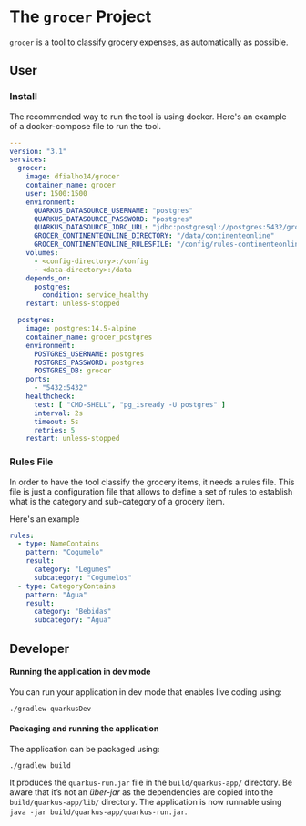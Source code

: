 # The `grocer` Project

`grocer` is a tool to classify grocery expenses, as automatically as possible.

## User

### Install
The recommended way to run the tool is using docker. Here's an example of a docker-compose file to run
the tool.

```yaml
---
version: "3.1"
services:
  grocer:
    image: dfialho14/grocer
    container_name: grocer
    user: 1500:1500
    environment:
      QUARKUS_DATASOURCE_USERNAME: "postgres"
      QUARKUS_DATASOURCE_PASSWORD: "postgres"
      QUARKUS_DATASOURCE_JDBC_URL: "jdbc:postgresql://postgres:5432/grocer"
      GROCER_CONTINENTEONLINE_DIRECTORY: "/data/continenteonline"
      GROCER_CONTINENTEONLINE_RULESFILE: "/config/rules-continenteonline.yml"
    volumes:
      - <config-directory>:/config
      - <data-directory>:/data
    depends_on:
      postgres:
        condition: service_healthy
    restart: unless-stopped

  postgres:
    image: postgres:14.5-alpine
    container_name: grocer_postgres
    environment:
      POSTGRES_USERNAME: postgres
      POSTGRES_PASSWORD: postgres
      POSTGRES_DB: grocer
    ports:
      - "5432:5432"
    healthcheck:
      test: [ "CMD-SHELL", "pg_isready -U postgres" ]
      interval: 2s
      timeout: 5s
      retries: 5
    restart: unless-stopped
```

### Rules File
In order to have the tool classify the grocery items, it needs a rules file. This file is just a configuration
file that allows to define a set of rules to establish what is the category and sub-category of a grocery item.

Here's an example
```yaml
rules:
  - type: NameContains
    pattern: "Cogumelo"
    result:
      category: "Legumes"
      subcategory: "Cogumelos"
  - type: CategoryContains
    pattern: "Água"
    result:
      category: "Bebidas"
      subcategory: "Água"
```

## Developer

#### Running the application in dev mode

You can run your application in dev mode that enables live coding using:
```shell script
./gradlew quarkusDev
```

#### Packaging and running the application

The application can be packaged using:
```shell script
./gradlew build
```
It produces the `quarkus-run.jar` file in the `build/quarkus-app/` directory.
Be aware that it’s not an _über-jar_ as the dependencies are copied into the `build/quarkus-app/lib/` directory.
The application is now runnable using `java -jar build/quarkus-app/quarkus-run.jar`.
